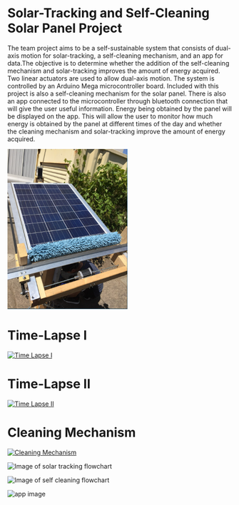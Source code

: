 # Solar-Tracking and Self-Cleaning Solar Panel Project
The team project aims to be a self-sustainable system that consists of dual-axis motion
for solar-tracking, a self-cleaning mechanism, and an app for data.The objective
is to determine whether the addition of the self-cleaning mechanism and solar-tracking improves the amount of energy acquired. Two linear actuators are
used to allow dual-axis motion. The system is controlled by an Arduino
Mega microcontroller board. Included with this project is also a self-cleaning
mechanism for the solar panel. There is also an app connected to the
microcontroller through bluetooth connection that will give the user useful
information. Energy being obtained by the panel will be displayed on the app.
This will allow the user to monitor how much energy is obtained by the panel at
different times of the day and whether the cleaning mechanism and solar-tracking improve the amount of energy acquired.

![Image of Project](https://github.com/elisabeth1797/SolarPanelProject/blob/master/SolarPanel.PNG)
# Time-Lapse I
[![Time Lapse I](https://img.youtube.com/vi/<nHQxozKw_I4>/0.jpg)](https://www.youtube.com/watch?v=nHQxozKw_I4)
# Time-Lapse II
[![Time Lapse II](https://www.youtube.com/watch?v=fySQ2j2NUQo.jpg)](https://www.youtube.com/watch?v=fySQ2j2NUQo)
# Cleaning Mechanism
[![Cleaning Mechanism](https://www.youtube.com/watch?v=xunRbjFUsbE.jpg)](https://www.youtube.com/watch?v=xunRbjFUsbE)


![Image of solar tracking flowchart](https://i.ibb.co/L09BvRC/stflowchart.png)

![Image of self cleaning flowchart](https://i.ibb.co/PMtKYQV/mflowchart.png)

![app image](https://i.ibb.co/JzkjMtM/appimage.png)





